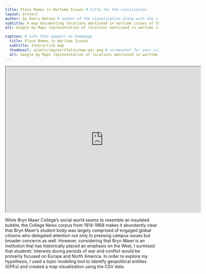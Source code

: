 ```yaml
---
title: Place Names in Wartime Issues # title for the visulization
layout: project
author: by Avery Matteo # author of the visualization along with the class year 
subtitle: A map documenting locations mentioned in wartime issues of the College News corpus
alt: Google my Maps representation of locations mentioned in wartime issues

caption: # info that appears on homepage
  title: Place Names in Wartime Issues
  subtitle: Interactive map
  thumbnail: assets/img/portfolio/map-war.png # screenshot for your visualization. 
  alt: Google my Maps representation of locations mentioned in wartime issues
---
```

<div style="text-align: center">
<iframe src="https://www.google.com/maps/d/u/0/embed?mid=1Ep4CjIcVGGvyQXFljUXzaUUpYhjsi-iI" width="640" height="480"></iframe>
</div>

While Bryn Mawr College’s social world seems to resemble an insulated bubble, the College News corpus from 1914-1968 makes it abundantly clear that Bryn Mawr’s student body was largely comprised of engaged global citizens who delegated attention not only to pressing campus issues but broader concerns as well. However, considering that Bryn Mawr is an institution that has historically placed an emphasis on the West, I surmised that students’ interests during periods of war and conflict would be primarily focused on Europe and North America. In order to explore my hypothesis, I used a topic modeling tool to identify geopolitical entities (GPEs) and created a map visualization using the CSV data.
